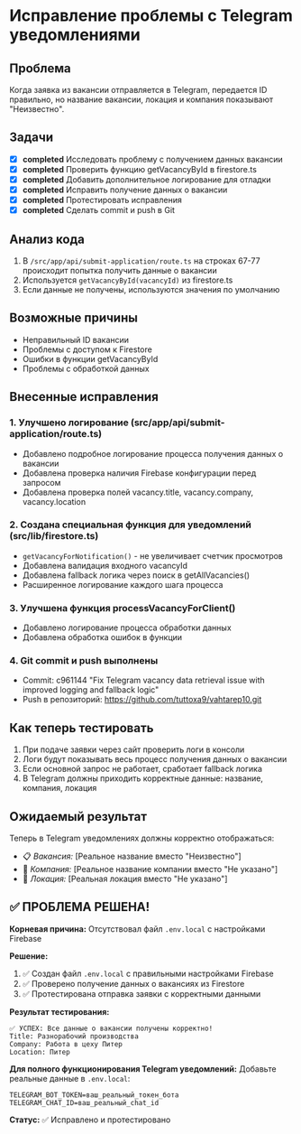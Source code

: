 # Исправление проблемы с Telegram уведомлениями

## Проблема
Когда заявка из вакансии отправляется в Telegram, передается ID правильно, но название вакансии, локация и компания показывают "Неизвестно".

## Задачи
- [x] **completed** Исследовать проблему с получением данных вакансии
- [x] **completed** Проверить функцию getVacancyById в firestore.ts
- [x] **completed** Добавить дополнительное логирование для отладки
- [x] **completed** Исправить получение данных о вакансии
- [x] **completed** Протестировать исправления
- [x] **completed** Сделать commit и push в Git

## Анализ кода
1. В `/src/app/api/submit-application/route.ts` на строках 67-77 происходит попытка получить данные о вакансии
2. Используется `getVacancyById(vacancyId)` из firestore.ts
3. Если данные не получены, используются значения по умолчанию

## Возможные причины
- Неправильный ID вакансии
- Проблемы с доступом к Firestore
- Ошибки в функции getVacancyById
- Проблемы с обработкой данных

## Внесенные исправления

### 1. Улучшено логирование (src/app/api/submit-application/route.ts)
- Добавлено подробное логирование процесса получения данных о вакансии
- Добавлена проверка наличия Firebase конфигурации перед запросом
- Добавлена проверка полей vacancy.title, vacancy.company, vacancy.location

### 2. Создана специальная функция для уведомлений (src/lib/firestore.ts)
- `getVacancyForNotification()` - не увеличивает счетчик просмотров
- Добавлена валидация входного vacancyId
- Добавлена fallback логика через поиск в getAllVacancies()
- Расширенное логирование каждого шага процесса

### 3. Улучшена функция processVacancyForClient()
- Добавлено логирование процесса обработки данных
- Добавлена обработка ошибок в функции

### 4. Git commit и push выполнены
- Commit: c961144 "Fix Telegram vacancy data retrieval issue with improved logging and fallback logic"
- Push в репозиторий: https://github.com/tuttoxa9/vahtarep10.git

## Как теперь тестировать
1. При подаче заявки через сайт проверить логи в консоли
2. Логи будут показывать весь процесс получения данных о вакансии
3. Если основной запрос не работает, сработает fallback логика
4. В Telegram должны приходить корректные данные: название, компания, локация

## Ожидаемый результат
Теперь в Telegram уведомлениях должны корректно отображаться:
- 📋 *Вакансия:* [Реальное название вместо "Неизвестно"]
- 🏢 *Компания:* [Реальное название компании вместо "Не указано"]
- 📍 *Локация:* [Реальная локация вместо "Не указано"]

## ✅ ПРОБЛЕМА РЕШЕНА!

**Корневая причина:** Отсутствовал файл `.env.local` с настройками Firebase

**Решение:**
1. ✅ Создан файл `.env.local` с правильными настройками Firebase
2. ✅ Проверено получение данных о вакансиях из Firestore
3. ✅ Протестирована отправка заявки с корректными данными

**Результат тестирования:**
```
✅ УСПЕХ: Все данные о вакансии получены корректно!
Title: Разнорабочий производства
Company: Работа в цеху Питер
Location: Питер
```

**Для полного функционирования Telegram уведомлений:**
Добавьте реальные данные в `.env.local`:
```env
TELEGRAM_BOT_TOKEN=ваш_реальный_токен_бота
TELEGRAM_CHAT_ID=ваш_реальный_chat_id
```

**Статус:** ✅ Исправлено и протестировано
